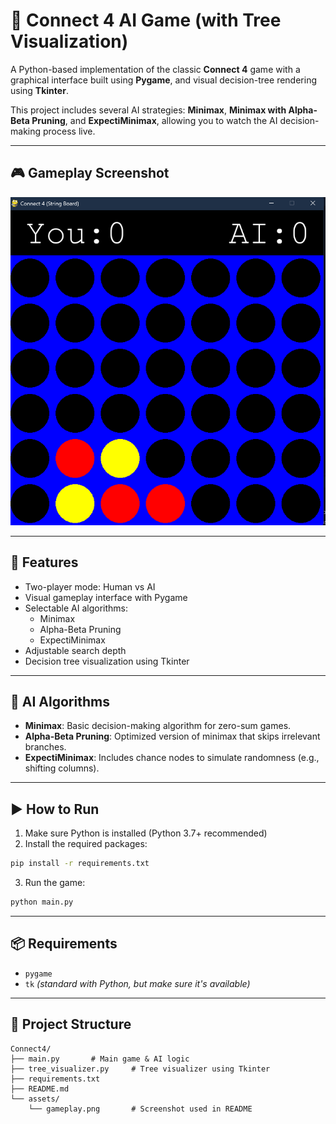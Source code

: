 
# 🧩 Connect 4 AI Game (with Tree Visualization)

A Python-based implementation of the classic **Connect 4** game with a graphical interface built using **Pygame**, and visual decision-tree rendering using **Tkinter**.

This project includes several AI strategies: **Minimax**, **Minimax with Alpha-Beta Pruning**, and **ExpectiMinimax**, allowing you to watch the AI decision-making process live.

---

## 🎮 Gameplay Screenshot

![Gameplay](assets/gameplay.png)

---

## 🚀 Features

- Two-player mode: Human vs AI
- Visual gameplay interface with Pygame
- Selectable AI algorithms:
  - Minimax
  - Alpha-Beta Pruning
  - ExpectiMinimax
- Adjustable search depth
- Decision tree visualization using Tkinter

---

## 🧠 AI Algorithms

- **Minimax**: Basic decision-making algorithm for zero-sum games.
- **Alpha-Beta Pruning**: Optimized version of minimax that skips irrelevant branches.
- **ExpectiMinimax**: Includes chance nodes to simulate randomness (e.g., shifting columns).

---

## ▶️ How to Run

1. Make sure Python is installed (Python 3.7+ recommended)
2. Install the required packages:

```bash
pip install -r requirements.txt
```

3. Run the game:

```bash
python main.py
```

---

## 📦 Requirements

- `pygame`
- `tk` *(standard with Python, but make sure it's available)*

---

## 📁 Project Structure

```
Connect4/
├── main.py       # Main game & AI logic
├── tree_visualizer.py     # Tree visualizer using Tkinter
├── requirements.txt
├── README.md
└── assets/
    └── gameplay.png       # Screenshot used in README
```


